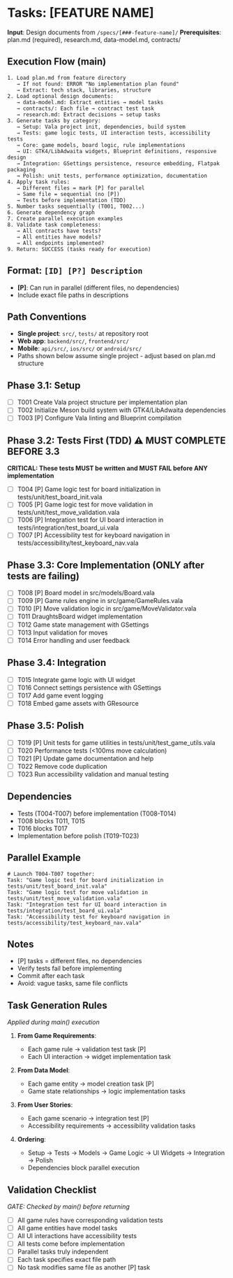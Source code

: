 # Tasks: [FEATURE NAME]

**Input**: Design documents from `/specs/[###-feature-name]/`
**Prerequisites**: plan.md (required), research.md, data-model.md, contracts/

## Execution Flow (main)
```
1. Load plan.md from feature directory
   → If not found: ERROR "No implementation plan found"
   → Extract: tech stack, libraries, structure
2. Load optional design documents:
   → data-model.md: Extract entities → model tasks
   → contracts/: Each file → contract test task
   → research.md: Extract decisions → setup tasks
3. Generate tasks by category:
   → Setup: Vala project init, dependencies, build system
   → Tests: game logic tests, UI interaction tests, accessibility tests
   → Core: game models, board logic, rule implementations
   → UI: GTK4/LibAdwaita widgets, Blueprint definitions, responsive design
   → Integration: GSettings persistence, resource embedding, Flatpak packaging
   → Polish: unit tests, performance optimization, documentation
4. Apply task rules:
   → Different files = mark [P] for parallel
   → Same file = sequential (no [P])
   → Tests before implementation (TDD)
5. Number tasks sequentially (T001, T002...)
6. Generate dependency graph
7. Create parallel execution examples
8. Validate task completeness:
   → All contracts have tests?
   → All entities have models?
   → All endpoints implemented?
9. Return: SUCCESS (tasks ready for execution)
```

## Format: `[ID] [P?] Description`
- **[P]**: Can run in parallel (different files, no dependencies)
- Include exact file paths in descriptions

## Path Conventions
- **Single project**: `src/`, `tests/` at repository root
- **Web app**: `backend/src/`, `frontend/src/`
- **Mobile**: `api/src/`, `ios/src/` or `android/src/`
- Paths shown below assume single project - adjust based on plan.md structure

## Phase 3.1: Setup
- [ ] T001 Create Vala project structure per implementation plan
- [ ] T002 Initialize Meson build system with GTK4/LibAdwaita dependencies
- [ ] T003 [P] Configure Vala linting and Blueprint compilation

## Phase 3.2: Tests First (TDD) ⚠️ MUST COMPLETE BEFORE 3.3
**CRITICAL: These tests MUST be written and MUST FAIL before ANY implementation**
- [ ] T004 [P] Game logic test for board initialization in tests/unit/test_board_init.vala
- [ ] T005 [P] Game logic test for move validation in tests/unit/test_move_validation.vala
- [ ] T006 [P] Integration test for UI board interaction in tests/integration/test_board_ui.vala
- [ ] T007 [P] Accessibility test for keyboard navigation in tests/accessibility/test_keyboard_nav.vala

## Phase 3.3: Core Implementation (ONLY after tests are failing)
- [ ] T008 [P] Board model in src/models/Board.vala
- [ ] T009 [P] Game rules engine in src/game/GameRules.vala
- [ ] T010 [P] Move validation logic in src/game/MoveValidator.vala
- [ ] T011 DraughtsBoard widget implementation
- [ ] T012 Game state management with GSettings
- [ ] T013 Input validation for moves
- [ ] T014 Error handling and user feedback

## Phase 3.4: Integration
- [ ] T015 Integrate game logic with UI widget
- [ ] T016 Connect settings persistence with GSettings
- [ ] T017 Add game event logging
- [ ] T018 Embed game assets with GResource

## Phase 3.5: Polish
- [ ] T019 [P] Unit tests for game utilities in tests/unit/test_game_utils.vala
- [ ] T020 Performance tests (<100ms move calculation)
- [ ] T021 [P] Update game documentation and help
- [ ] T022 Remove code duplication
- [ ] T023 Run accessibility validation and manual testing

## Dependencies
- Tests (T004-T007) before implementation (T008-T014)
- T008 blocks T011, T015
- T016 blocks T017
- Implementation before polish (T019-T023)

## Parallel Example
```
# Launch T004-T007 together:
Task: "Game logic test for board initialization in tests/unit/test_board_init.vala"
Task: "Game logic test for move validation in tests/unit/test_move_validation.vala"
Task: "Integration test for UI board interaction in tests/integration/test_board_ui.vala"
Task: "Accessibility test for keyboard navigation in tests/accessibility/test_keyboard_nav.vala"
```

## Notes
- [P] tasks = different files, no dependencies
- Verify tests fail before implementing
- Commit after each task
- Avoid: vague tasks, same file conflicts

## Task Generation Rules
*Applied during main() execution*

1. **From Game Requirements**:
   - Each game rule → validation test task [P]
   - Each UI interaction → widget implementation task

2. **From Data Model**:
   - Each game entity → model creation task [P]
   - Game state relationships → logic implementation tasks

3. **From User Stories**:
   - Each game scenario → integration test [P]
   - Accessibility requirements → accessibility validation tasks

4. **Ordering**:
   - Setup → Tests → Models → Game Logic → UI Widgets → Integration → Polish
   - Dependencies block parallel execution

## Validation Checklist
*GATE: Checked by main() before returning*

- [ ] All game rules have corresponding validation tests
- [ ] All game entities have model tasks
- [ ] All UI interactions have accessibility tests
- [ ] All tests come before implementation
- [ ] Parallel tasks truly independent
- [ ] Each task specifies exact file path
- [ ] No task modifies same file as another [P] task